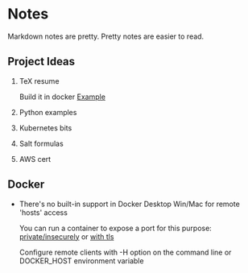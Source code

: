 # Notes
Markdown notes are pretty. Pretty notes are easier to read.

## Project Ideas
1. TeX resume

   Build it in docker
   [Example](https://github.com/maciaszczykm/resume "TeX Resume Example")
1. Python examples
1. Kubernetes bits
1. Salt formulas
1. AWS cert

## Docker
* There's no built-in support in Docker Desktop Win/Mac for remote 'hosts' access

   You can run a container to expose a port for this purpose: [private/insecurely](https://hub.docker.com/r/jarkt/docker-remote-api) or [with tls](https://hub.docker.com/r/kekru/docker-remote-api-tls)

   Configure remote clients with -H option on the command line or DOCKER_HOST environment variable